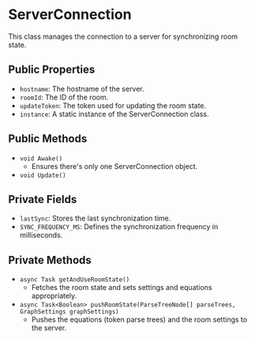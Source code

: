 # ServerConnection

This class manages the connection to a server for synchronizing room state.

## Public Properties

-   `hostname`: The hostname of the server.
-   `roomId`: The ID of the room.
-   `updateToken`: The token used for updating the room state.
-   `instance`: A static instance of the ServerConnection class.

## Public Methods

-   `void Awake()`
    -   Ensures there's only one ServerConnection object.
-   `void Update()`

## Private Fields

-   `lastSync`: Stores the last synchronization time.
-   `SYNC_FREQUENCY_MS`: Defines the synchronization frequency in milliseconds.

## Private Methods

-   `async Task getAndUseRoomState()`
    -   Fetches the room state and sets settings and equations appropriately.
-   `async Task<Boolean> pushRoomState(ParseTreeNode[] parseTrees, GraphSettings graphSettings)`
    -   Pushes the equations (token parse trees) and the room settings to the server.
